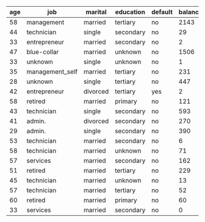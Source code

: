| age |        job       |  marital  |  education | default | balance | housing |  loan | contact |  day | month | campaign | pdays | previous | poutcome | deposit |
|-----|-----------------|-----------|------------|---------|---------|---------|-------|---------|------|-------|----------|-------|----------|----------|---------|
|  58 |   management    |  married  |  tertiary  |   no    |  2143   |   yes   |   no  | unknown |   5  |  may  |    1     |  -1   |    0     | unknown  |   yes   |
|  44 |   technician    |   single  | secondary  |   no    |   29    |   yes   |   no  | unknown |   5  |  may  |    1     |  -1   |    0     | unknown  |   yes   |
|  33 | entrepreneur    |  married  | secondary  |   no    |    2    |   yes   |  yes  | unknown |   5  |  may  |    1     |  -1   |    0     | unknown  |   yes   |
|  47 |   blue-collar   |  married  |  unknown   |   no    |  1506   |   yes   |   no  | unknown |   5  |  may  |    1     |  -1   |    0     | unknown  |   yes   |
|  33 |   unknown       |   single  |  unknown   |   no    |    1    |    no   |   no  | unknown |   5  |  may  |    1     |  -1   |    0     | unknown  |   yes   |
|  35 | management_self |  married  |  tertiary  |   no    |  231    |   yes   |   no  | unknown |   5  |  may  |    1     |  -1   |    0     | unknown  |   yes   |
|  28 |   unknown       |   single  |  tertiary  |   no    |  447    |   yes   |  yes  | unknown |   5  |  may  |    1     |  -1   |    0     | unknown  |   yes   |
|  42 |   entrepreneur  | divorced  |  tertiary  |  yes    |    2    |   yes   |   no  | unknown |   5  |  may  |    1     |  -1   |    0     | unknown  |   yes   |
|  58 |    retired      |  married  |  primary   |   no    |    121  |   yes   |   no  | unknown |   5  |  may  |    1     |  -1   |    0     | unknown  |   yes   |
|  43 |   technician    |   single  | secondary  |   no    |   593   |   yes   |   no  | unknown |   5  |  may  |    1     |  -1   |    0     | unknown  |   yes   |
|  41 |   admin.        | divorced  | secondary  |   no    |    270  |   yes   |   no  | unknown |   5  |  may  |    1     |  -1   |    0     | unknown  |   yes   |
|  29 |   admin.        |   single  | secondary  |   no    |   390   |   yes   |   no  | unknown |   5  |  may  |    2     |  -1   |    0     | unknown  |   yes   |
|  53 |   technician    |  married  | secondary  |   no    |    6    |   yes   |   no  | unknown |   5  |  may  |    1     |  -1   |    0     | unknown  |   yes   |
|  58 |   technician    |  married  |  unknown   |   no    |    71   |   yes   |   no  | unknown |   5  |  may  |    1     |  -1   |    0     | unknown  |   yes   |
|  57 |    services     |  married  | secondary  |   no    |    162  |   yes   |   no  | unknown |   5  |  may  |    1     |  -1   |    0     | unknown  |   yes   |
|  51 |    retired      |  married  |  tertiary  |   no    |    229  |   yes   |   no  | unknown |   5  |  may  |    1     |  -1   |    0     | unknown  |   yes   |
|  45 |   technician    |  married  |  unknown   |   no    |    13   |   yes   |   no  | unknown |   5  |  may  |    1     |  -1   |    0     | unknown  |   yes   |
|  57 |   technician    |  married  |  tertiary  |   no    |    52   |   yes   |   no  | unknown |   5  |  may  |    1     |  -1   |    0     | unknown  |   yes   |
|  60 |    retired      |  married  |  primary   |   no    |    60   |   yes   |   no  | unknown |   5  |  may  |    1     |  -1   |    0     | unknown  |   yes   |
|  33 |   services      |  married  | secondary  |   no    |    0    |   yes   |   no  | unknown |   5  |  may  |    1     |  -1   |    0     | unknown  |   yes   |

